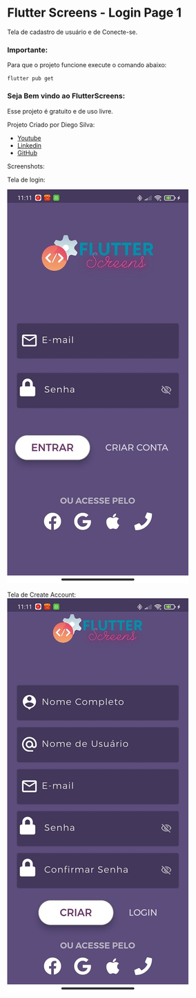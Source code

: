 # Flutter Screens - Login Page 1

Tela de cadastro  de usuário e de Conecte-se. 

### Importante:

Para que o projeto funcione execute o comando abaixo:

```
flutter pub get
```


### Seja Bem vindo ao FlutterScreens:

Esse projeto é gratuito e de uso livre.


Projeto Criado por Diego Silva:

- [Youtube](https://www.youtube.com/channel/UCale3h1Y7vM8AQ7Yg3wHAww/)
- [Linkedin](https://www.linkedin.com/in/dsilvaadv/)
- [GitHub](https://github.com/adv7dev)

Screenshots:

Tela de login: 

![alt text](https://github.com/adv7dev/flutterScreens_loginpage1/blob/master/assets/images/Screens%20Login%20page.jpg)


Tela de Create Account: 
![alt text](https://github.com/adv7dev/flutterScreens_loginpage1/blob/master/assets/images/Screens%20Create%20Accunt%20page.jpg)





